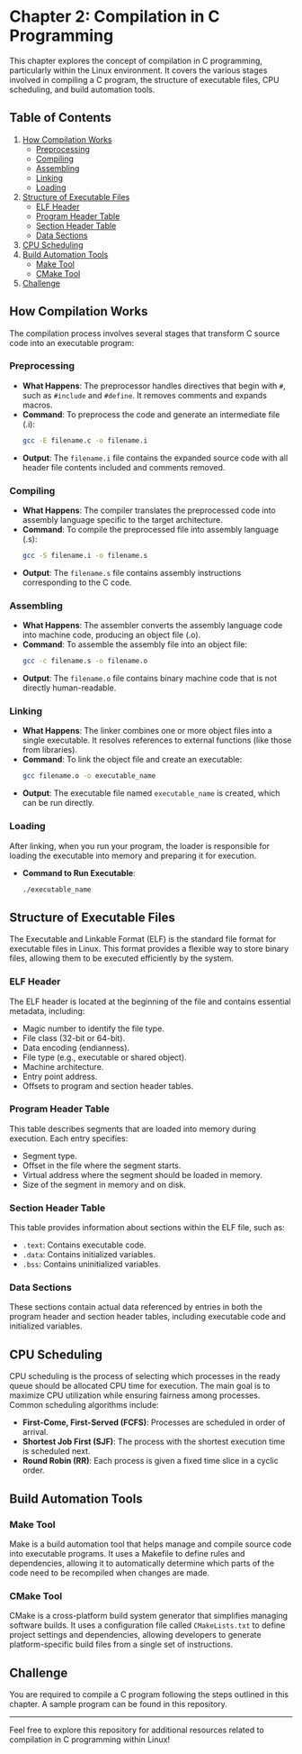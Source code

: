 # Chapter 2: Compilation in C Programming

This chapter explores the concept of compilation in C programming, particularly within the Linux environment. It covers the various stages involved in compiling a C program, the structure of executable files, CPU scheduling, and build automation tools.

## Table of Contents

1. [How Compilation Works](#how-compilation-works)
   - [Preprocessing](#preprocessing)
   - [Compiling](#compiling)
   - [Assembling](#assembling)
   - [Linking](#linking)
   - [Loading](#loading)
2. [Structure of Executable Files](#structure-of-executable-files)
   - [ELF Header](#elf-header)
   - [Program Header Table](#program-header-table)
   - [Section Header Table](#section-header-table)
   - [Data Sections](#data-sections)
3. [CPU Scheduling](#cpu-scheduling)
4. [Build Automation Tools](#build-automation-tools)
   - [Make Tool](#make-tool)
   - [CMake Tool](#cmake-tool)
5. [Challenge](#challenge)

## How Compilation Works

The compilation process involves several stages that transform C source code into an executable program:

### Preprocessing
- **What Happens**: The preprocessor handles directives that begin with `#`, such as `#include` and `#define`. It removes comments and expands macros.
- **Command**: To preprocess the code and generate an intermediate file (.i):
  ```bash
  gcc -E filename.c -o filename.i
  ```
- **Output**: The `filename.i` file contains the expanded source code with all header file contents included and comments removed.

### Compiling
- **What Happens**: The compiler translates the preprocessed code into assembly language specific to the target architecture.
- **Command**: To compile the preprocessed file into assembly language (.s):
  ```bash
  gcc -S filename.i -o filename.s
  ```
- **Output**: The `filename.s` file contains assembly instructions corresponding to the C code.

### Assembling
- **What Happens**: The assembler converts the assembly language code into machine code, producing an object file (.o).
- **Command**: To assemble the assembly file into an object file:
  ```bash
  gcc -c filename.s -o filename.o
  ```
- **Output**: The `filename.o` file contains binary machine code that is not directly human-readable.

### Linking
- **What Happens**: The linker combines one or more object files into a single executable. It resolves references to external functions (like those from libraries).
- **Command**: To link the object file and create an executable:
  ```bash
  gcc filename.o -o executable_name
  ```
- **Output**: The executable file named `executable_name` is created, which can be run directly.

### Loading
After linking, when you run your program, the loader is responsible for loading the executable into memory and preparing it for execution.
- **Command to Run Executable**:
  ```bash
  ./executable_name
  ```

## Structure of Executable Files

The Executable and Linkable Format (ELF) is the standard file format for executable files in Linux. This format provides a flexible way to store binary files, allowing them to be executed efficiently by the system.

### ELF Header
The ELF header is located at the beginning of the file and contains essential metadata, including:
- Magic number to identify the file type.
- File class (32-bit or 64-bit).
- Data encoding (endianness).
- File type (e.g., executable or shared object).
- Machine architecture.
- Entry point address.
- Offsets to program and section header tables.

### Program Header Table
This table describes segments that are loaded into memory during execution. Each entry specifies:
- Segment type.
- Offset in the file where the segment starts.
- Virtual address where the segment should be loaded in memory.
- Size of the segment in memory and on disk.

### Section Header Table
This table provides information about sections within the ELF file, such as:
- `.text`: Contains executable code.
- `.data`: Contains initialized variables.
- `.bss`: Contains uninitialized variables.

### Data Sections
These sections contain actual data referenced by entries in both the program header and section header tables, including executable code and initialized variables.

## CPU Scheduling

CPU scheduling is the process of selecting which processes in the ready queue should be allocated CPU time for execution. The main goal is to maximize CPU utilization while ensuring fairness among processes. Common scheduling algorithms include:
- **First-Come, First-Served (FCFS)**: Processes are scheduled in order of arrival.
- **Shortest Job First (SJF)**: The process with the shortest execution time is scheduled next.
- **Round Robin (RR)**: Each process is given a fixed time slice in a cyclic order.

## Build Automation Tools

### Make Tool
Make is a build automation tool that helps manage and compile source code into executable programs. It uses a Makefile to define rules and dependencies, allowing it to automatically determine which parts of the code need to be recompiled when changes are made.

### CMake Tool
CMake is a cross-platform build system generator that simplifies managing software builds. It uses a configuration file called `CMakeLists.txt` to define project settings and dependencies, allowing developers to generate platform-specific build files from a single set of instructions.

## Challenge

You are required to compile a C program following the steps outlined in this chapter. A sample program can be found in this repository.

---

Feel free to explore this repository for additional resources related to compilation in C programming within Linux!
```
